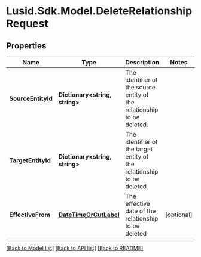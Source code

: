 
# Lusid.Sdk.Model.DeleteRelationshipRequest

## Properties

Name | Type | Description | Notes
------------ | ------------- | ------------- | -------------
**SourceEntityId** | **Dictionary&lt;string, string&gt;** | The identifier of the source entity of the relationship to be deleted. | 
**TargetEntityId** | **Dictionary&lt;string, string&gt;** | The identifier of the target entity of the relationship to be deleted. | 
**EffectiveFrom** | [**DateTimeOrCutLabel**](DateTimeOrCutLabel.md) | The effective date of the relationship to be deleted | [optional] 

[[Back to Model list]](../README.md#documentation-for-models)
[[Back to API list]](../README.md#documentation-for-api-endpoints)
[[Back to README]](../README.md)

